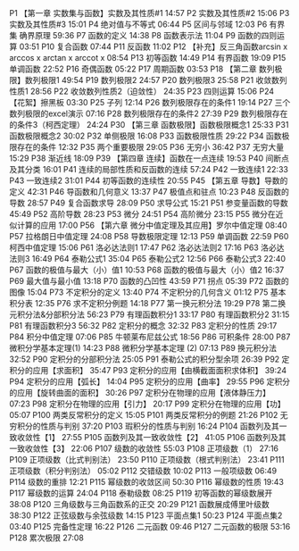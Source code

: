 P1
【第一章 实数集与函数】实数及其性质#1
14:57
P2
实数及其性质#2
15:06
P3
实数及其性质#3
15:01
P4
绝对值与不等式
06:44
P5
区间与邻域
12:03
P6
有界集 确界原理
59:36
P7
函数的定义
14:38
P8
函数表示法
11:04
P9
函数的四则运算
03:51
P10
复合函数
07:44
P11
反函数
11:02
P12
【补充】反三角函数arcsin x arccos x arctan x arccot x
08:54
P13
初等函数
14:49
P14
有界函数
19:09
P15
单调函数
22:52
P16
奇偶函数
05:22
P17
周期函数
03:53
P18
【第二章 数列极限】数列极限1
49:54
P19
数列极限2
24:57
P20
数列极限3
25:58
P21
收敛数列性质1
28:56
P22
收敛数列性质2（迫敛性）
24:35
P23
四则运算
15:06
P24
【花絮】擦黑板
03:30
P25
子列
12:14
P26
数列极限存在的条件1
19:14
P27
三个数列极限的excel演示
07:16
P28
数列极限存在的条件2
27:39
P29
数列极限存在的条件3（柯西定理）
24:24
P30
【第三章 函数极限】函数极限概念1
25:33
P31
函数极限概念2
30:02
P32
单侧极限
16:08
P33
函数极限性质
29:22
P34
函数极限存在的条件
12:32
P35
两个重要极限
29:05
P36
无穷小
36:42
P37
无穷大量
15:29
P38
渐近线
18:09
P39
【第四章 连续】函数在一点连续
19:53
P40
间断点及其分类
16:01
P41
连续的局部性质和反函数的连续
57:24
P42
一致连续1
22:33
P43
一致连续2
31:01
P44
初等函数的连续性
20:55
P45
【第五章 导数】导数的定义
42:31
P46
导函数和几何意义
13:37
P47
极值点和驻点
10:23
P48
反函数的导数
28:57
P49
复合函数求导
28:09
P50
求导公式
15:21
P51
参变量函数的导数
45:49
P52
高阶导数
28:23
P53
微分
24:51
P54
高阶微分
23:15
P55
微分在近似计算的应用
17:00
P56
【第六章 微分中值定理及其应用】罗尔中值定理
08:40
P57
拉格朗日中值定理
24:08
P58
导数极限定理
12:13
P59
单调函数
22:59
P60
柯西中值定理
15:06
P61
洛必达法则1
17:47
P62
洛必达法则2
17:16
P63
洛必达法则3
16:49
P64
泰勒公式1
35:04
P65
泰勒公式2
12:56
P66
泰勒公式3
22:40
P67
函数的极值与最大（小）值1
10:53
P68
函数的极值与最大（小）值2
16:37
P69
最大值与最小值
13:18
P70
函数的凸凹性
43:59
P71
拐点
05:39
P72
函数的图像
15:04
P73
不定积分的定义
13:40
P74
不定积分的几何含义
01:12
P75
基本积分表
12:35
P76
求不定积分例题
14:18
P77
第一换元积分法
19:29
P78
第二换元积分法&分部积分法
56:23
P79
有理函数积分1
33:17
P80
有理函数积分2
31:15
P81
有理函数积分3
56:32
P82
定积分的概念
32:32
P83
定积分的性质
29:17
P84
积分中值定理
07:06
P85
牛顿莱布尼兹公式
18:56
P86
可积条件
28:00
P87
微积分学基本定理(1)
14:23
P88
微积分学基本定理 (2)
07:13
P89
换元积分法
32:52
P90
定积分的分部积分法
25:05
P91
泰勒公式的积分型余项
26:39
P92
定积分的应用【求面积】
35:47
P93
定积分的应用【由横截面面积求体积】
39:24
P94
定积分的应用【弧长】
14:04
P95
定积分的应用【曲率】
29:55
P96
定积分的应用【旋转曲面的面积】
30:26
P97
定积分在物理的应用【液体静压力】
07:23
P98
定积分在物理的应用【引力】
20:17
P99
定积分在物理的应用【功】
05:07
P100
两类反常积分的定义
15:05
P101
两类反常积分的例题
21:26
P102
无穷积分的性质与判别
37:20
P103
瑕积分的性质与判别
16:24
P104
函数列及其一致收敛性【1】
27:55
P105
函数列及其一致收敛性【2】
41:05
P106
函数列及其一致收敛性【3】
22:06
P107
级数的收敛性
55:03
P108
正项级数（1）
27:16
P109
正项级数（比式判别法）
23:50
P110
正项级数（根式判别法）
23:41
P111
正项级数（积分判别法）
05:02
P112
交错级数
10:02
P113
一般项级数
06:49
P114
级数的重排
12:21
P115
幂级数的收敛区间
50:30
P116
幂级数的性质
19:43
P117
幂级数的运算
24:04
P118
泰勒级数
08:25
P119
初等函数的幂级数展开
38:08
P120
三角级数与三角函数系的正交
20:29
P121
函数展成傅里叶级数
38:30
P122
正弦级数与余弦级数
14:15
P123
平面点集1
50:23
P124
平面点集2
03:40
P125
完备性定理
16:22
P126
二元函数
09:46
P127
二元函数的极限
53:16
P128
累次极限
27:08